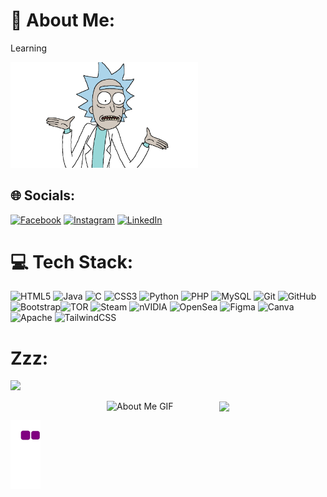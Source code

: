 
# 👤 About Me:
 <p>Learning</p>
 <img src="/rick.png" alt="Online Image" width="300">

## 🌐 Socials:
[![Facebook](https://img.shields.io/badge/Facebook-%231877F2.svg?logo=Facebook&logoColor=white)](https://facebook.com/kaya0s/) [![Instagram](https://img.shields.io/badge/Instagram-%23E4405F.svg?logo=Instagram&logoColor=white)](https://instagram.com/yaosthegreat/) [![LinkedIn](https://img.shields.io/badge/LinkedIn-%230077B5.svg?logo=linkedin&logoColor=white)](https://linkedin.com/in/erwin-lanzaderas-263812312/) 

# 💻 Tech Stack:
![HTML5](https://img.shields.io/badge/html5-%23E34F26.svg?style=for-the-badge&logo=html5&logoColor=white) ![Java](https://img.shields.io/badge/java-%23ED8B00.svg?style=for-the-badge&logo=openjdk&logoColor=white) ![C](https://img.shields.io/badge/c-%2300599C.svg?style=for-the-badge&logo=c&logoColor=white) ![CSS3](https://img.shields.io/badge/css3-%231572B6.svg?style=for-the-badge&logo=css3&logoColor=white) ![Python](https://img.shields.io/badge/python-3670A0?style=for-the-badge&logo=python&logoColor=ffdd54) ![PHP](https://img.shields.io/badge/php-%23777BB4.svg?style=for-the-badge&logo=php&logoColor=white) ![MySQL](https://img.shields.io/badge/mysql-4479A1.svg?style=for-the-badge&logo=mysql&logoColor=white) ![Git](https://img.shields.io/badge/git-%23F05033.svg?style=for-the-badge&logo=git&logoColor=white) ![GitHub](https://img.shields.io/badge/github-%23121011.svg?style=for-the-badge&logo=github&logoColor=white) ![Bootstrap](https://img.shields.io/badge/bootstrap-%238511FA.svg?style=for-the-badge&logo=bootstrap&logoColor=white)![TOR](https://img.shields.io/badge/tor-%237E4798.svg?style=for-the-badge&logo=tor-project&logoColor=white) ![Steam](https://img.shields.io/badge/steam-%23000000.svg?style=for-the-badge&logo=steam&logoColor=white) ![nVIDIA](https://img.shields.io/badge/nVIDIA-%2376B900.svg?style=for-the-badge&logo=nVIDIA&logoColor=white) ![OpenSea](https://img.shields.io/badge/OpenSea-%232081E2.svg?style=for-the-badge&logo=opensea&logoColor=white) ![Figma](https://img.shields.io/badge/figma-%23F24E1E.svg?style=for-the-badge&logo=figma&logoColor=white) ![Canva](https://img.shields.io/badge/Canva-%2300C4CC.svg?style=for-the-badge&logo=Canva&logoColor=white) ![Apache](https://img.shields.io/badge/apache-%23D42029.svg?style=for-the-badge&logo=apache&logoColor=white) ![TailwindCSS](https://img.shields.io/badge/tailwindcss-%2338B2AC.svg?style=for-the-badge&logo=tailwind-css&logoColor=white)


# Zzz:
![](https://github-readme-stats.vercel.app/api/top-langs/?username=kaya0s&theme=dark&hide_border=false&include_all_commits=false&count_private=false&layout=compact)


<div style="display: flex; justify-content: center; align-items: center;">
    <img src="https://github.com/7oSkaaa/7oSkaaa/blob/main/Images/about_me.gif?raw=true" alt="About Me GIF" width="180px">
    <img src="https://readme-typing-svg.herokuapp.com?color=149414&width=380&height=28&lines=I'm+allergic+to+mornings..;Powered+by+caffeine+and+sarcasm..&center=true">
 
</div>










![snake gif](https://github.com/kaya0s/kaya0s/blob/output/github-contribution-grid-snake.gif)


<!-- Proudly created with GPRM ( https://gprm.itsvg.in ) -->

